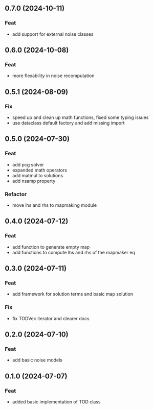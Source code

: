## 0.7.0 (2024-10-11)

### Feat

- add support for external noise classes

## 0.6.0 (2024-10-08)

### Feat

- more flexability in noise recomputation

## 0.5.1 (2024-08-09)

### Fix

- speed up and clean up math functions, fixed some typing issues
- use dataclass default factory and add missing import

## 0.5.0 (2024-07-30)

### Feat

- add pcg solver
- expanded math operators
- add matmul to solutions
- add nsamp property

### Refactor

- move lhs and rhs to mapmaking module

## 0.4.0 (2024-07-12)

### Feat

- add function to generate empty map
- add functions to compute lhs and rhs of the mapmaker eq

## 0.3.0 (2024-07-11)

### Feat

- add framework for solution terms and basic map solution

### Fix

- fix TODVec iterator and clearer docs

## 0.2.0 (2024-07-10)

### Feat

- add basic noise models

## 0.1.0 (2024-07-07)

### Feat

- added basic implementation of TOD class
